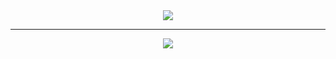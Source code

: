 <div  align="center">
  <a href="https://github.com/nicolas-oliveira?tab=repositories"><img src="https://raw.githubusercontent.com/nicolas-oliveira/images/master/gists/simplescreenrecorder-2020-07-20_11.36.00%20(1).gif" width:"400px"></img></a><br>
  <hr>
  <a href="https://github.com/nicolas-oliveira?tab=repositories"><img src="https://github-readme-stats.vercel.app/api/top-langs/?username=nicolas-oliveira&layout=compact" width:"400px"></img></a>
</div>



